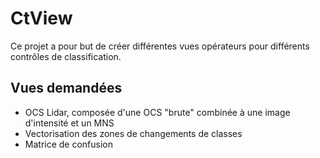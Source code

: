 # CtView

Ce projet a pour but de créer différentes vues opérateurs pour différents contrôles de classification. 

## Vues demandées 
- OCS Lidar, composée d'une OCS "brute" combinée à une image d'intensité et un MNS
- Vectorisation des zones de changements de classes
- Matrice de confusion
